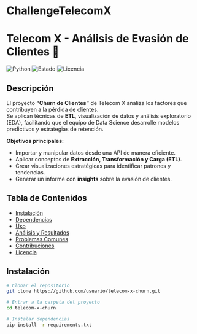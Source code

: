# ChallengeTelecomX
# Telecom X - Análisis de Evasión de Clientes 🚀

![Python](https://img.shields.io/badge/Python-3.11-blue)
![Estado](https://img.shields.io/badge/Estado-Completado-brightgreen)
![Licencia](https://img.shields.io/badge/Licencia-MIT-yellow)

## Descripción
El proyecto **“Churn de Clientes”** de Telecom X analiza los factores que contribuyen a la pérdida de clientes.  
Se aplican técnicas de **ETL**, visualización de datos y análisis exploratorio (EDA), facilitando que el equipo de Data Science desarrolle modelos predictivos y estrategias de retención.

**Objetivos principales:**
- Importar y manipular datos desde una API de manera eficiente.  
- Aplicar conceptos de **Extracción, Transformación y Carga (ETL)**.  
- Crear visualizaciones estratégicas para identificar patrones y tendencias.  
- Generar un informe con **insights** sobre la evasión de clientes.  

## Tabla de Contenidos
- [Instalación](#instalación)  
- [Dependencias](#dependencias)  
- [Uso](#uso)  
- [Análisis y Resultados](#análisis-y-resultados)  
- [Problemas Comunes](#problemas-comunes)  
- [Contribuciones](#contribuciones)  
- [Licencia](#licencia)  

## Instalación
```bash
# Clonar el repositorio
git clone https://github.com/usuario/telecom-x-churn.git

# Entrar a la carpeta del proyecto
cd telecom-x-churn

# Instalar dependencias
pip install -r requirements.txt
